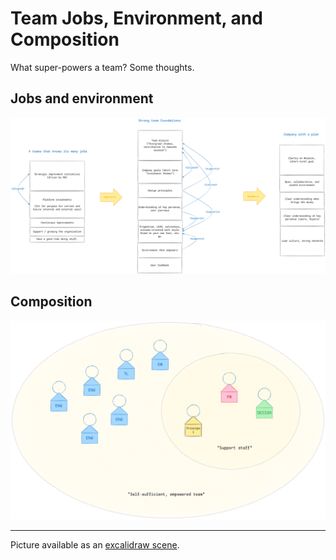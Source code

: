# Team Jobs, Environment, and Composition

What super-powers a team? Some thoughts.

## Jobs and environment

![team-jobs-environment](./team-jobs-environment.png)

## Composition

![team-jobs-environment](./team-composition.png)

---

Picture available as an [excalidraw scene](./team-jobs-environment-composition.excalidraw).